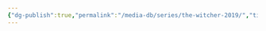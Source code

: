 ```yaml
---
{"dg-publish":true,"permalink":"/media-db/series/the-witcher-2019/","title":"The Witcher","tags":["mediaDB/tv/series"]}
---
```


